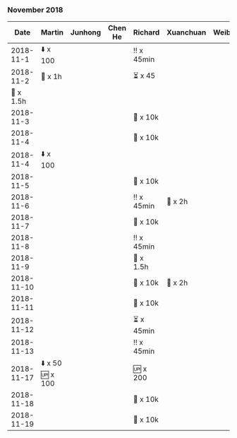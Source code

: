 
### November 2018

| Date       | Martin   | Junhong       |  Chen He       |Richard   | Xuanchuan | Weibin |
|-----------|---------------|---------------|---------------|---------------|---------------|---------------|
| 2018-11-1|  :arrow_down: x 100  |     |  | :bangbang: x 45min  |  | |
| 2018-11-2| :basketball: x 1h  |    |  |    :hourglass_flowing_sand: x 45 <br>
:tennis: x 1.5h  |  | |
| 2018-11-3|   |     |  | :runner: x 10k |  | |
| 2018-11-4|   |     |  | :runner: x 10k |  | |
| 2018-11-4|   :arrow_down: x 100   |     |  | |  | |
| 2018-11-5|   |     |  | :runner: x 10k |  | |
| 2018-11-6|   |     |  | :bangbang: x 45min | :basketball: x 2h | |
| 2018-11-7|   |     |  | :runner: x 10k |  | |
| 2018-11-8|   |     |  | :bangbang: x 45min |  | |
| 2018-11-9|   |     |  | :tennis: x 1.5h  |  | |
| 2018-11-10|   |     |  | :runner: x 10k | :basketball: x 2h  | |
| 2018-11-11|   |     |  | :runner: x 10k |  | |
| 2018-11-12|   |     |  | :hourglass_flowing_sand: x 45min |  | |
| 2018-11-13|   |     |  | :bangbang: x 45min |  | |
| 2018-11-17|  :arrow_down: x 50 <br> :up: x 100 |     |  | :up: x 200 |  | |
| 2018-11-18|   |     |  | :runner: x 10k |  | |
| 2018-11-19|   |     |  | :runner: x 10k |  | |

